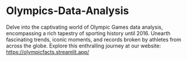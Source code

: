 # Olympics-Data-Analysis
Delve into the captivating world of Olympic Games data analysis, encompassing a rich tapestry of sporting history until 2016. Unearth fascinating trends, iconic moments, and records broken by athletes from across the globe. Explore this enthralling journey at our website: 
https://olympicfacts.streamlit.app/
